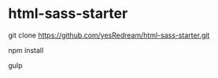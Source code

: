 # html-sass-starter

git clone https://github.com/yesRedream/html-sass-starter.git

npm install

gulp
